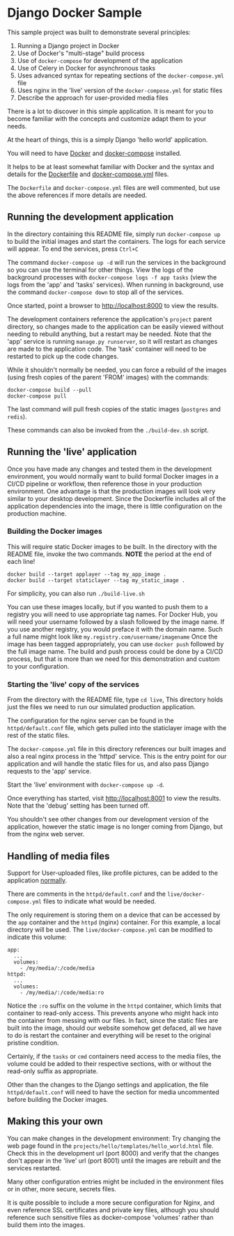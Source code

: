 # Django Docker Sample #

This sample project was built to demonstrate several principles:

  1. Running a Django project in Docker
  2. Use of Docker's "multi-stage" build process
  3. Use of `docker-compose` for development of the application
  4. Use of Celery in Docker for asynchronous tasks
  5. Uses advanced syntax for repeating sections of the `docker-compose.yml` file
  6. Uses nginx in the 'live' version of the `docker-compose.yml` for static files
  7. Describe the approach for user-provided media files

There is a lot to discover in this simple application.  It is meant for you to become familiar with 
the concepts and customize adapt them to your needs.

At the heart of things, this is a simply Django 'hello world' application.

You will need to have [Docker](https://docs.docker.com/get-docker/) and [docker-compose](https://docs.docker.com/compose/install/) installed.

It helps to be at least somewhat familiar with Docker and the syntax and details 
for the [Dockerfile](https://docs.docker.com/engine/reference/builder/) 
and [docker-compose.yml](https://docs.docker.com/compose/compose-file/) files.

The `Dockerfile` and `docker-compose.yml` files are well commented, but use the above references if more details are needed.


## Running the development application ##

In the directory containing this README file, simply run `docker-compose up` to build the initial images and start the containers. The
logs for each service will appear.  To end the services, press `Ctrl+C`

The command `docker-compose up -d` will run the services in the background so you can use the terminal for other things. 
View the logs of the background processes with `docker-compose logs -f app tasks` (view the logs from the 'app' and 'tasks' services).
When running in background, use the command `docker-compose down` to stop all of the services.

Once started, point a browser to [http://localhost:8000](http://localhost:8000) to view the
results.

The development containers reference the application's `project` parent directory, so changes made to the 
application can be easily viewed without needing to rebuild anything, but a restart may be needed.
Note that the 'app' service is running `manage.py runserver`, so it will restart as changes are
made to the application code.  The 'task' container will need to be restarted to pick up the
code changes.

While it shouldn't normally be needed, you can force a rebuild of the images (using
fresh copies of the parent 'FROM' images) with the commands:

    docker-compose build --pull 
    docker-compose pull

The last command will pull fresh copies of the static images (`postgres` and `redis`).

These commands can also be invoked from the `./build-dev.sh` script.

## Running the 'live' application ##

Once you have made any changes and tested them in the development environment, you would normally want to build
formal Docker images in a CI/CD pipeline or workflow, then reference those in your production
environment.  One advantage is that the production images will look very similar to your
desktop development.  Since the Dockerfile includes all of the application dependencies into the image, there
is little configuration on the production machine.

### Building the Docker images ###

This will require static Docker images to be built.  In the directory with the README file, invoke the two commands.
**NOTE** the period at the end of each line!

    docker build --target applayer --tag my_app_image .
    docker build --target staticlayer --tag my_static_image .

For simplicity, you can also run `./build-live.sh`

You can use these images locally, but if you wanted to push them to a registry you will need to use appropriate tag 
names.  For Docker Hub, you will need your username followed by a slash followed by the image name.  If you use another
registry, you would preface it with the domain name.  Such a full name might look like 
`my.registry.com/username/imagename`  Once the image has been tagged appropriately, you can use `docker push` followed 
by the full image name.  The build and push process could be done by a CI/CD process, but that is more than
we need for this demonstration and custom to your configuration.

### Starting the 'live' copy of the services ###

From the directory with the README file, type `cd live`,  This directory holds just the
files we need to run our simulated production application.

The configuration for the nginx server can be found in the `httpd/default.conf` file,
which gets pulled into the staticlayer image with the rest of the static files.

The `docker-compose.yml` file in this directory references our built images and
also a real nginx process in the 'httpd' service.  This is the entry point for our application and will handle the static files for us, and also pass Django requests to the 'app' service.

Start the 'live' environment with `docker-compose up -d`.

Once everything has started, visit [http://localhost:8001](http://localhost:8001) to view the results.  Note that
the 'debug' setting has been turned off.  

You shouldn't see other changes from our development version of the application, however the static image is no longer coming from Django, but from the nginx web server.

## Handling of media files ##

Support for User-uploaded files, like profile pictures, can be added to the application [normally](https://docs.djangoproject.com/en/3.2/topics/files/).

There are comments in the `httpd/default.conf` and the `live/docker-compose.yml` files to
indicate what would be needed.

The only requirement is storing them on a device that can be accessed by the `app` container and the `httpd` (nginx)
container.  For this example, a local directory will be used.  The `live/docker-compose.yml` can be modified to indicate this volume:

    app:
      ...
      volumes:
        - /my/media/:/code/media
    httpd:
      ...
      volumes:
        - /my/media/:/code/media:ro

Notice the `:ro` suffix on the volume in the `httpd` container, which limits that container to read-only access. 
This prevents anyone who might hack into the container from messing with our files.  In fact, since the static files are
built into the image, should our website somehow get defaced, all we have to do is restart the
container and everything will be reset to the original pristine condition.

Certainly, if the `tasks` or `cmd` containers need access to the media files, the volume could be added to their
respective sections, with or without the read-only suffix as appropriate.

Other than the changes to the Django settings and application, the file `httpd/default.conf` will need to have
the section for media uncommented before building the Docker images.


## Making this your own ##

You can make changes in the development environment: Try changing the web page found in the `projects/hello/templates/hello_world.html` file.  Check this in the development 
url (port 8000) and verify that the changes don't appear in the 'live' url (port 8001) until the images are rebuilt and the services restarted.

Many other configuration entries might be included in the environment files or in other, more secure, secrets files.

It is quite possible to include a more secure configuration for Nginx, and even reference SSL certificates and private 
key files, although you should reference such sensitive files as docker-compose 'volumes' rather than build them into the images.

